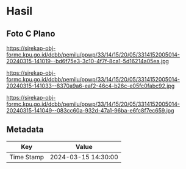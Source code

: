 # Hasil

## Foto C Plano

https://sirekap-obj-formc.kpu.go.id/dcbb/pemilu/ppwp/33/14/15/20/05/3314152005014-20240315-141019--bd6f75e3-3c10-4f7f-8ca1-5d16214a05ea.jpg

https://sirekap-obj-formc.kpu.go.id/dcbb/pemilu/ppwp/33/14/15/20/05/3314152005014-20240315-141033--8370a9a6-eaf2-46c4-b26c-e05fc0fabc92.jpg

https://sirekap-obj-formc.kpu.go.id/dcbb/pemilu/ppwp/33/14/15/20/05/3314152005014-20240315-141049--083cc60a-932d-47a1-96ba-e6fc8f7ec659.jpg


## Metadata

| Key        | Value               |
| ---------- | ------------------- |
| Time Stamp | 2024-03-15 14:30:00 |



